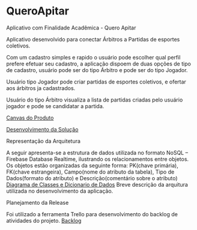 # QueroApitar
Aplicativo com Finalidade Acadêmica - Quero Apitar

Aplicativo desenvolvido para conectar Árbitros a Partidas de esportes coletivos.

Com um cadastro simples e rapido o usuário pode escolher qual perfil prefere efetuar seu cadastro, a aplicação dispoem de duas opções de 
tipo de cadastro, usuário pode ser do tipo Árbitro e pode ser do tipo Jogador.

Usuário tipo Jogador pode criar partidas de esportes coletivos, e ofertar aos árbitros ja cadastrados.

Usuário do tipo Árbitro visualiza a lista de partidas criadas pelo usuário jogador e pode se candidatar a partida.

<a  href="https://drive.google.com/open?id=10DpTs86lx12fU35Vtw3V-zpByuC32or6" target="_blank">Canvas do Produto</a> 

<a  href="https://drive.google.com/open?id=17XP1Ic9popHIXda0TYSx-23tXE8F-EhD" target="_blank">Desenvolvimento da Solução</a> 

Representação da Arquitetura

A seguir apresenta-se a estrutura de dados utilizada no formato NoSQL – Firebase Database Realtime, ilustrando os relacionamentos entre objetos. Os objetos estão
organizadas da seguinte forma: PK(chave primária), FK(chave estrangeira),
Campo(nome do atributo da tabela), Tipo de Dados(formato do atributo) e
Descrição(comentário sobre o atributo)
<a  href="https://drive.google.com/open?id=1SeImjOBdfRWBUG71ps_rlCmdHV5YLq_m" target="_blank">Diagrama de Classes e Dicionario de Dados</a>
Breve descrição da arquitura utilizada no desenvolvimento da aplicação.

Planejamento da Release

Foi utilizado a ferramenta Trello para desenvolvimento do backlog de atividades do projeto. 
<a  href="https://drive.google.com/open?id=1n4GUymzp4XPx7zOIqXOo-libaunWZRyg" target="_blank">Backlog</a>



